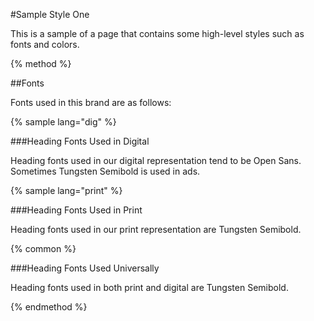 \#Sample Style One

This is a sample of a page that contains some high-level styles such as fonts and colors.

{% method %}

\#\#Fonts



Fonts used in this brand are as follows:



{% sample lang="dig" %}

\#\#\#Heading Fonts Used in Digital



Heading fonts used in our digital representation tend to be Open Sans. Sometimes Tungsten Semibold is used in ads.



{% sample lang="print" %}

\#\#\#Heading Fonts Used in Print



Heading fonts used in our print representation are Tungsten Semibold.



{% common %}

\#\#\#Heading Fonts Used Universally



Heading fonts used in both print and digital are Tungsten Semibold.

{% endmethod %}




